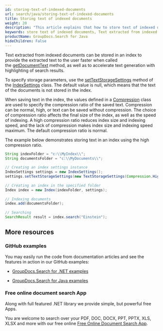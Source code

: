 ```yaml
---
id: storing-text-of-indexed-documents
url: search/java/storing-text-of-indexed-documents
title: Storing text of indexed documents
weight: 20
description: "This article explains that how to store text of indexed documents using Java."
keywords: store text of indexed documents, Text extracted from indexed documents
productName: GroupDocs.Search for Java
hideChildren: False
---
```

Text extracted from indexed documents can be stored in an index to provide the extracted text to the user faster when called the [getDocumentText](https://apireference.groupdocs.com/search/java/com.groupdocs.search/Index#getDocumentText(com.groupdocs.search.results.DocumentInfo,%20com.groupdocs.search.common.OutputAdapter)) method, as well as to accelerate text generation with highlighting of search results.

To specify storage parameters, use the [setTextStorageSettings](https://apireference.groupdocs.com/search/java/com.groupdocs.search/IndexSettings#setTextStorageSettings(com.groupdocs.search.options.TextStorageSettings)) method of the [IndexSettings](https://apireference.groupdocs.com/search/java/com.groupdocs.search/IndexSettings) class. The default value is null, which means that the text of the documents is not stored in the index.

When saving text in the index, the values defined in a [Compression](https://apireference.groupdocs.com/search/java/com.groupdocs.search.options/Compression) class are used to specify the compression ratio of the saved text. Compression can be normal, high, or text can be saved without compression. The choice of compression ratio affects the final size of the index, as well as the speed of indexing. A high compression ratio reduces index size and indexing speed, and the lack of compression makes index size and indexing speed maximum. The default compression ratio is normal.

The example below demonstrates storing text in an index using the high compression ratio.



```java
String indexFolder = "c:\\MyIndex\\";
String documentsFolder = "c:\\MyDocuments\\";
 
// Creating an index settings instance
IndexSettings settings = new IndexSettings();
settings.setTextStorageSettings(new TextStorageSettings(Compression.High)); // Setting high compression ratio for the index text storage
 
// Creating an index in the specified folder
Index index = new Index(indexFolder, settings);
 
// Indexing documents
index.add(documentsFolder);
 
// Searching
SearchResult result = index.search("Einstein");
```

## More resources

### GitHub examples

You may easily run the code from documentation articles and see the features in action in our GitHub examples:

*   [GroupDocs.Search for .NET examples](https://github.com/groupdocs-search/GroupDocs.Search-for-.NET)
    
*   [GroupDocs.Search for Java examples](https://github.com/groupdocs-search/GroupDocs.Search-for-Java)
    

### Free online document search App

Along with full featured .NET library we provide simple, but powerful free Apps.

You are welcome to search over your PDF, DOC, DOCX, PPT, PPTX, XLS, XLSX and more with our free online [Free Online Document Search App](https://products.groupdocs.app/search).
